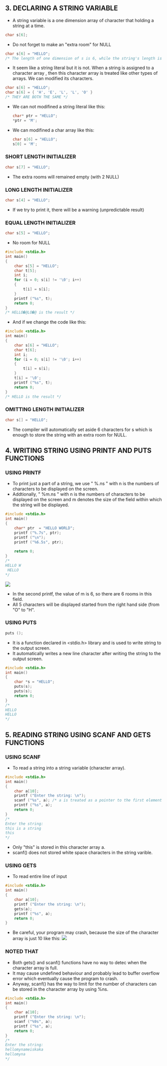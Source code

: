 ## 3. DECLARING A STRING VARIABLE
- A string variable is a one dimension array of character that holding a string at a time.
```C
char s[6];
```
- Do not forget to make an "extra room" for NULL
```C
char s[6] = "HELLO";
/* The length of one dimension of s is 6, while the string's length is 5. Because 1 room should be maintained for NULL */
```
- It seem like a string literal but it is not. When a string is assigned to a character array , then this character array is treated like other types of arrays. We can modified its characters.

```C
char s[6] = "HELLO";
char s[6] = { 'H', 'E', 'L', 'L', 'O' }
/* THEY ARE BOTH THE SAME */
```
- We can not modifined a string literal like this:
  ```C
  char* ptr = "HELLO";
  *ptr = 'M';
  ```
- We can modifined a char array like this:
  ```C
  char s[6] = "HELLO";
  s[0] = 'M';
  ```
### SHORT LENGTH INITIALIZER
```C
char s[7] = "HELLO";
```
- The extra rooms will remained empty (with 2 NULL)
### LONG LENGTH INITIALIZER
```C
char s[4] = "HELLO";
```
- If we try to print it, there will be a warning (unpredictable result)
### EQUAL LENGTH INITIALIZER
```C
char s[5] = "HELLO";
```
- No room for NULL
```C
#include <stdio.h>
int main()
{
    char s[5] = "HELLO";
    char t[5];
    int i;
    for (i = 0; s[i] != '\0'; i++)
    {
        t[i] = s[i];
    }
    printf ("%s", t);
    return 0;
}
/* HELLO�@LO�@ is the result */
```
- And if we change the code like this:
```C
#include <stdio.h>
int main()
{
    char s[6] = "HELLO";
    char t[6];
    int i;
    for (i = 0; s[i] != '\0'; i++)
    {
        t[i] = s[i];
    }
    t[i] = '\0';
    printf ("%s", t);
    return 0;
}
/* HELLO is the result */
```
### OMITTING LENGTH INITIALIZER
```C
char s[] = "HELLO";
```
- The compiler will automatically set aside 6 characters for s which is enough to store the string with an extra room for NULL.

## 4. WRITING STRING USING PRINTF AND PUTS FUNCTIONS
### USING PRINTF 
- To print just a part of a string, we use " %.ns " with n is the numbers of characters to be displayed on the screen.
- Addtionally, " %m.ns " with n is the numbers of characters to be displayed on the screen and m denotes the size of the field within which the string will be displayed.
```C
#include <stdio.h>
int main()
{
    char* ptr  = "HELLO WORLD";
    printf ("%.7s", ptr);
    printf ("\n");
    printf ("%6.5s", ptr);
    
    return 0;
}
/*
HELLO W
 HELLO
*/
```
![](./STRING_PRINT1.png)   
- In the second printf, the value of m is 6, so there are 6 rooms in this field.
- All 5 characters will be displayed started from the right hand side (from "O" to "H".

### USING PUTS
```C
puts ();
```
- It is a function declared in <stdio.h> library and is used to write string to the output screen.
- It automatically writes a new line character after writing the string to the output screen.
```C
#include <stdio.h>
int main()
{
    char *s = "HELLO";
    puts(s);
    puts(s);
    return 0;
}
/*
HELLO
HELLO
*/
```
## 5. READING STRING USING SCANF AND GETS FUNCTIONS
### USING SCANF
- To read a string into a string variable (character array).
```C
#include <stdio.h>
int main()
{
    char a[10];
    printf ("Enter the string: \n");
    scanf ("%s", a); /* a is treated as a pointer to the first element of the array, so no need to put "&" */
    printf ("%s", a);
    return 0;
}
/*
Enter the string: 
this is a string
this
*/
```
- Only "this" is stored in this character array a.
- scanf() does not stored white space characters in the string varible.

### USING GETS
- To read entire line of input
```C
#include <stdio.h>
int main()
{
    char a[10];
    printf ("Enter the string: \n");
    gets(a);
    printf ("%s", a);
    return 0;
}
```
- Be careful, your program may crash, because the size of the character array is just 10 like this:
![](./STRING_GETS.png)

### NOTED THAT
- Both gets() and scanf() functions have no way to detec when the character array is full.
- It may cause undefined behaviour and probably lead to buffer overflow error which eventually cause the program to crash.
- Anyway, scanf() has the way to limit for the number of characters can be stored in the character array by using %ns.
```C
#include <stdio.h>
int main()
{
    char a[10];
    printf ("Enter the string: \n");
    scanf ("%9s", a);
    printf ("%s", a);
    return 0;
}
/*
Enter the string: 
hellomynameiskaka
hellomyna
*/
```





